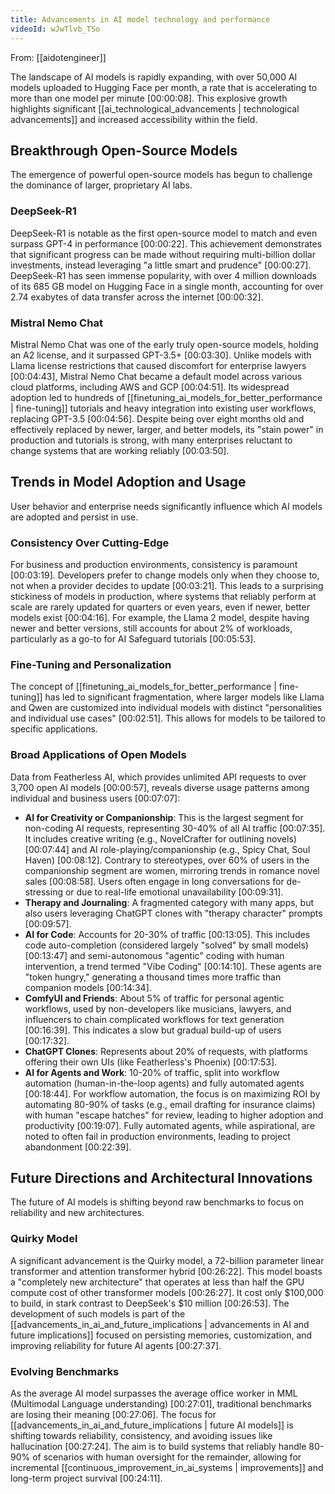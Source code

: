 ```yaml
---
title: Advancements in AI model technology and performance
videoId: wJwTlvb_TSo
---
```


From: [[aidotengineer]] <br/> 

The landscape of AI models is rapidly expanding, with over 50,000 AI models uploaded to Hugging Face per month, a rate that is accelerating to more than one model per minute [00:00:08]. This explosive growth highlights significant [[ai_technological_advancements | technological advancements]] and increased accessibility within the field.

## Breakthrough Open-Source Models

The emergence of powerful open-source models has begun to challenge the dominance of larger, proprietary AI labs.

### DeepSeek-R1
DeepSeek-R1 is notable as the first open-source model to match and even surpass GPT-4 in performance [00:00:22]. This achievement demonstrates that significant progress can be made without requiring multi-billion dollar investments, instead leveraging "a little smart and prudence" [00:00:27]. DeepSeek-R1 has seen immense popularity, with over 4 million downloads of its 685 GB model on Hugging Face in a single month, accounting for over 2.74 exabytes of data transfer across the internet [00:00:32].

### Mistral Nemo Chat
Mistral Nemo Chat was one of the early truly open-source models, holding an A2 license, and it surpassed GPT-3.5+ [00:03:30]. Unlike models with Llama license restrictions that caused discomfort for enterprise lawyers [00:04:43], Mistral Nemo Chat became a default model across various cloud platforms, including AWS and GCP [00:04:51]. Its widespread adoption led to hundreds of [[finetuning_ai_models_for_better_performance | fine-tuning]] tutorials and heavy integration into existing user workflows, replacing GPT-3.5 [00:04:56]. Despite being over eight months old and effectively replaced by newer, larger, and better models, its "stain power" in production and tutorials is strong, with many enterprises reluctant to change systems that are working reliably [00:03:50].

## Trends in Model Adoption and Usage

User behavior and enterprise needs significantly influence which AI models are adopted and persist in use.

### Consistency Over Cutting-Edge
For business and production environments, consistency is paramount [00:03:19]. Developers prefer to change models only when they choose to, not when a provider decides to update [00:03:21]. This leads to a surprising stickiness of models in production, where systems that reliably perform at scale are rarely updated for quarters or even years, even if newer, better models exist [00:04:16]. For example, the Llama 2 model, despite having newer and better versions, still accounts for about 2% of workloads, particularly as a go-to for AI Safeguard tutorials [00:05:53].

### Fine-Tuning and Personalization
The concept of [[finetuning_ai_models_for_better_performance | fine-tuning]] has led to significant fragmentation, where larger models like Llama and Qwen are customized into individual models with distinct "personalities and individual use cases" [00:02:51]. This allows for models to be tailored to specific applications.

### Broad Applications of Open Models
Data from Featherless AI, which provides unlimited API requests to over 3,700 open AI models [00:00:57], reveals diverse usage patterns among individual and business users [00:07:07]:
*   **AI for Creativity or Companionship**: This is the largest segment for non-coding AI requests, representing 30-40% of all AI traffic [00:07:35]. It includes creative writing (e.g., NovelCrafter for outlining novels) [00:07:44] and AI role-playing/companionship (e.g., Spicy Chat, Soul Haven) [00:08:12]. Contrary to stereotypes, over 60% of users in the companionship segment are women, mirroring trends in romance novel sales [00:08:58]. Users often engage in long conversations for de-stressing or due to real-life emotional unavailability [00:09:31].
*   **Therapy and Journaling**: A fragmented category with many apps, but also users leveraging ChatGPT clones with "therapy character" prompts [00:09:57].
*   **AI for Code**: Accounts for 20-30% of traffic [00:13:05]. This includes code auto-completion (considered largely "solved" by small models) [00:13:47] and semi-autonomous "agentic" coding with human intervention, a trend termed "Vibe Coding" [00:14:10]. These agents are "token hungry," generating a thousand times more traffic than companion models [00:14:34].
*   **ComfyUI and Friends**: About 5% of traffic for personal agentic workflows, used by non-developers like musicians, lawyers, and influencers to chain complicated workflows for text generation [00:16:39]. This indicates a slow but gradual build-up of users [00:17:32].
*   **ChatGPT Clones**: Represents about 20% of requests, with platforms offering their own UIs (like Featherless's Phoenix) [00:17:53].
*   **AI for Agents and Work**: 10-20% of traffic, split into workflow automation (human-in-the-loop agents) and fully automated agents [00:18:44]. For workflow automation, the focus is on maximizing ROI by automating 80-90% of tasks (e.g., email drafting for insurance claims) with human "escape hatches" for review, leading to higher adoption and productivity [00:19:07]. Fully automated agents, while aspirational, are noted to often fail in production environments, leading to project abandonment [00:22:39].

## Future Directions and Architectural Innovations

The future of AI models is shifting beyond raw benchmarks to focus on reliability and new architectures.

### Quirky Model
A significant advancement is the Quirky model, a 72-billion parameter linear transformer and attention transformer hybrid [00:26:22]. This model boasts a "completely new architecture" that operates at less than half the GPU compute cost of other transformer models [00:26:27]. It cost only $100,000 to build, in stark contrast to DeepSeek's $10 million [00:26:53]. The development of such models is part of the [[advancements_in_ai_and_future_implications | advancements in AI and future implications]] focused on persisting memories, customization, and improving reliability for future AI agents [00:27:37].

### Evolving Benchmarks
As the average AI model surpasses the average office worker in MML (Multimodal Language understanding) [00:27:01], traditional benchmarks are losing their meaning [00:27:06]. The focus for [[advancements_in_ai_and_future_implications | future AI models]] is shifting towards reliability, consistency, and avoiding issues like hallucination [00:27:24]. The aim is to build systems that reliably handle 80-90% of scenarios with human oversight for the remainder, allowing for incremental [[continuous_improvement_in_ai_systems | improvements]] and long-term project survival [00:24:11].